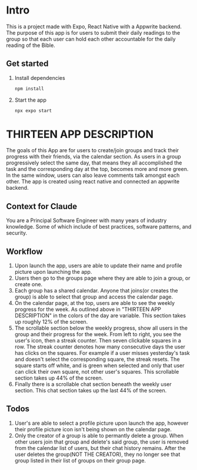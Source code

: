 # Intro

This is a project made with Expo, React Native with a Appwrite backend. The purpose of this app is for users to submit their daily readings to the group so that each user can hold each other accountable for the daily reading of the Bible.

## Get started

1. Install dependencies

   ```bash
   npm install
   ```

2. Start the app

   ```bash
   npx expo start
   ```

# THIRTEEN APP DESCRIPTION

The goals of this App are for users to create/join groups and track their progress with their friends, via the calendar section. As users in a group progressively select the same day, that means they all accomplished the task and the corresponding day at the top, becomes more and more green. In the same window, users can also leave comments talk amongst each other. The app is created using react native and connected an appwrite backend.

## Context for Claude

You are a Principal Software Engineer with many years of industry knowledge. Some of which include of best practices, software patterns, and security.

## Workflow

1. Upon launch the app, users are able to update their name and profile picture upon launching the app.
2. Users then go to the groups page where they are able to join a group, or create one.
3. Each group has a shared calendar. Anyone that joins(or creates the group) is able to select that group and access the calendar page.
4. On the calendar page, at the top, users are able to see the weekly progress for the week. As outlined above in "THIRTEEN APP DESCRIPTION" in the colors of the day are variable. This section takes up roughly 12% of the screen.
5. The scrollable section below the weekly progress, show all users in the group and their progress for the week. From left to right, you see the user's icon, then a streak counter. Then seven clickable squares in a row. The streak counter denotes how many consecutive days the user has clicks on the squares. For example if a user misses yesterday's task and doesn't select the corresponding square, the streak resets. The square starts off white, and is green when selected and only that user can click their own square, not other user's squares. This scrollable section takes up 44% of the screen.
6. Finally there is a scrollable chat section beneath the weekly user section. This chat section takes up the last 44% of the screen.

## Todos

1. User's are able to select a profile picture upon launch the app, however their profile picture icon isn't being shown on the calendar page.
2. Only the creator of a group is able to permantly delete a group. When other users join that group and delete's said group, the user is removed from the calendar list of users, but their chat history remains. After the user deletes the group(NOT THE CREATOR), they no longer see that group listed in their list of groups on their group page.

